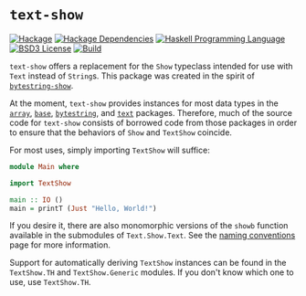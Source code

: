 # `text-show`
[![Hackage](https://img.shields.io/hackage/v/text-show.svg)][Hackage: text-show]
[![Hackage Dependencies](https://img.shields.io/hackage-deps/v/text-show.svg)](http://packdeps.haskellers.com/reverse/text-show)
[![Haskell Programming Language](https://img.shields.io/badge/language-Haskell-blue.svg)][Haskell.org]
[![BSD3 License](http://img.shields.io/badge/license-BSD3-brightgreen.svg)][tl;dr Legal: BSD3]
[![Build](https://img.shields.io/travis/RyanGlScott/text-show.svg)](https://travis-ci.org/RyanGlScott/text-show)

[Hackage: text-show]:
  http://hackage.haskell.org/package/text-show
  "text-show package on Hackage"
[Haskell.org]:
  http://www.haskell.org
  "The Haskell Programming Language"
[tl;dr Legal: BSD3]:
  https://tldrlegal.com/license/bsd-3-clause-license-%28revised%29
  "BSD 3-Clause License (Revised)"

`text-show` offers a replacement for the `Show` typeclass intended for use with `Text` instead of `String`s. This package was created in the spirit of [`bytestring-show`](http://hackage.haskell.org/package/bytestring-show).

At the moment, `text-show` provides instances for most data types in the [`array`](http://hackage.haskell.org/package/array), [`base`](http://hackage.haskell.org/package/base), [`bytestring`](http://hackage.haskell.org/package/bytestring), and [`text`](http://hackage.haskell.org/package/text) packages. Therefore, much of the source code for `text-show` consists of borrowed code from those packages in order to ensure that the behaviors of `Show` and `TextShow` coincide.

For most uses, simply importing `TextShow` will suffice:

```haskell
module Main where

import TextShow

main :: IO ()
main = printT (Just "Hello, World!")
```

If you desire it, there are also monomorphic versions of the `showb` function available in the submodules of `Text.Show.Text`. See the [naming conventions](https://github.com/RyanGlScott/text-show/wiki/Naming-conventions) page for more information.

Support for automatically deriving `TextShow` instances can be found in the `TextShow.TH` and `TextShow.Generic` modules. If you don't know which one to use, use `TextShow.TH`.
